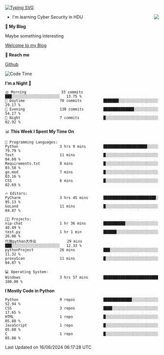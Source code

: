 [![Typing SVG](https://readme-typing-svg.herokuapp.com?font=Fira+Code&pause=1000&random=false&width=450&height=60&lines=Hello+%F0%9F%91%8B%F0%9F%8F%BB;I'm+JBNRZ)](https://git.io/typing-svg)

<a href="#">
  <img align="right" src="https://github-readme-stats.vercel.app/api?username=JBNRZ&show_icons=true&bg_color=15,f2f7fd,E0EAFC" />
</a>

- I'm learning Cyber Security in HDU

 **🌱 My Blog**

Maybe something interesting

[Welcome to my Blog](https://jbnrz.com.cn/)

 **💬 Reach me** 

[Github](https://github.com/JBNRZ)


<!--START_SECTION:waka-->
![Code Time](http://img.shields.io/badge/Code%20Time-535%20hrs%207%20mins-blue)

**I'm a Night 🦉** 

```text
🌞 Morning                33 commits          ███░░░░░░░░░░░░░░░░░░░░░░   13.75 % 
🌆 Daytime                70 commits          ███████░░░░░░░░░░░░░░░░░░   29.17 % 
🌃 Evening                130 commits         ██████████████░░░░░░░░░░░   54.17 % 
🌙 Night                  7 commits           █░░░░░░░░░░░░░░░░░░░░░░░░   02.92 % 
```


📊 **This Week I Spent My Time On** 

```text
💬 Programming Languages: 
Python                   3 hrs 9 mins        ████████████████████░░░░░   79.79 % 
Text                     11 mins             █░░░░░░░░░░░░░░░░░░░░░░░░   04.68 % 
Requirements.txt         8 mins              █░░░░░░░░░░░░░░░░░░░░░░░░   03.58 % 
go.mod                   7 mins              █░░░░░░░░░░░░░░░░░░░░░░░░   03.16 % 
CSS                      6 mins              █░░░░░░░░░░░░░░░░░░░░░░░░   02.69 % 

🔥 Editors: 
PyCharm                  3 hrs 45 mins       ████████████████████████░   95.13 % 
GoLand                   11 mins             █░░░░░░░░░░░░░░░░░░░░░░░░   04.87 % 

🐱‍💻 Projects: 
nip-chat                 1 hr 36 mins        ██████████░░░░░░░░░░░░░░░   40.49 % 
test.py                  1 hr 1 min          ██████░░░░░░░░░░░░░░░░░░░   26.00 % 
代做python大作业              29 mins             ███░░░░░░░░░░░░░░░░░░░░░░   12.33 % 
pythonProject            26 mins             ███░░░░░░░░░░░░░░░░░░░░░░   11.32 % 
proxyScan                11 mins             █░░░░░░░░░░░░░░░░░░░░░░░░   04.87 % 

💻 Operating System: 
Windows                  3 hrs 57 mins       █████████████████████████   100.00 % 
```

**I Mostly Code in Python** 

```text
Python                   9 repos             █████████████░░░░░░░░░░░░   52.94 % 
CSS                      3 repos             ████░░░░░░░░░░░░░░░░░░░░░   17.65 % 
HTML                     1 repo              █░░░░░░░░░░░░░░░░░░░░░░░░   05.88 % 
JavaScript               1 repo              █░░░░░░░░░░░░░░░░░░░░░░░░   05.88 % 
C                        1 repo              █░░░░░░░░░░░░░░░░░░░░░░░░   05.88 % 
```




 Last Updated on 16/06/2024 06:17:28 UTC
<!--END_SECTION:waka-->
